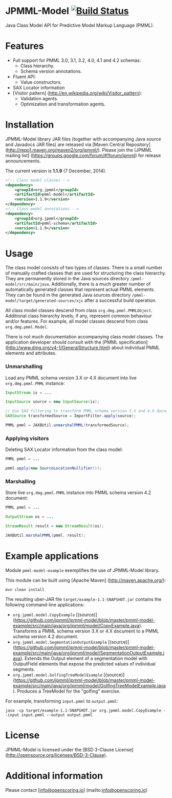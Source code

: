 JPMML-Model [![Build Status](https://travis-ci.org/jpmml/jpmml-model.png?branch=master)](https://travis-ci.org/jpmml/jpmml-model)
===========

Java Class Model API for Predictive Model Markup Language (PMML).

# Features #

* Full support for PMML 3.0, 3.1, 3.2, 4.0, 4.1 and 4.2 schemas:
  * Class hierarchy.
  * Schema version annotations.
* Fluent API:
  * Value constructors.
* SAX Locator information
* [Visitor pattern] (http://en.wikipedia.org/wiki/Visitor_pattern):
  * Validation agents.
  * Optimization and transformation agents.

# Installation #

JPMML-Model library JAR files (together with accompanying Java source and Javadocs JAR files) are released via [Maven Central Repository] (http://repo1.maven.org/maven2/org/jpmml/). Please join the [JPMML mailing list] (https://groups.google.com/forum/#!forum/jpmml) for release announcements.

The current version is **1.1.9** (7 December, 2014).

```xml
<!-- Class model classes -->
<dependency>
	<groupId>org.jpmml</groupId>
	<artifactId>pmml-model</artifactId>
	<version>1.1.9</version>
</dependency>
<!-- Class model annotations -->
<dependency>
	<groupId>org.jpmml</groupId>
	<artifactId>pmml-schema</artifactId>
	<version>1.1.9</version>
</dependency>
```

# Usage #

The class model consists of two types of classes. There is a small number of manually crafted classes that are used for structuring the class hierarchy. They are permanently stored in the Java sources directory `/pmml-model/src/main/java`. Additionally, there is a much greater number of automatically generated classes that represent actual PMML elements. They can be found in the generated Java sources directory `/pmml-model/target/generated-sources/xjc` after a successful build operation.

All class model classes descend from class `org.dmg.pmml.PMMLObject`. Additional class hierarchy levels, if any, represent common behaviour and/or features. For example, all model classes descend from class `org.dmg.pmml.Model`.

There is not much documentation accompanying class model classes. The application developer should consult with the [PMML specification] (http://www.dmg.org/v4-1/GeneralStructure.html) about individual PMML elements and attributes.

### Unmarshalling ###

Load any PMML schema version 3.X or 4.X document into live `org.dmg.pmml.PMML` instance:

```java
InputStream is = ...

InputSource source = new InputSource(is);

// Use SAX filtering to transform PMML schema version 3.X and 4.X documents to PMML schema version 4.2 document
SAXSource transformedSource = ImportFilter.apply(source);

PMML pmml = JAXBUtil.unmarshalPMML(transformedSource);
```

### Applying visitors ###

Deleting SAX Locator information from the class model:
```java
PMML pmml = ...

pmml.apply(new SourceLocationNullifier());
```

### Marshalling ###

Store live `org.dmg.pmml.PMML` instance into PMML schema version 4.2 document:

```java
PMML pmml = ...

OutputStream os = ...

StreamResult result = new StreamResult(os);

JAXBUtil.marshalPMML(pmml, result);
```

# Example applications #

Module `pmml-model-example` exemplifies the use of JPMML-Model library.

This module can be built using [Apache Maven] (http://maven.apache.org/):
```
mvn clean install
```

The resulting uber-JAR file `target/example-1.1-SNAPSHOT.jar` contains the following command-line applications:
* `org.jpmml.model.CopyExample` [(source)] (https://github.com/jpmml/jpmml-model/blob/master/pmml-model-example/src/main/java/org/jpmml/model/CopyExample.java). Transforms a PMML schema version 3.X or 4.X document to a PMML schema version 4.2 document.
* `org.jpmml.model.SegmentationOutputExample` [(source)] (https://github.com/jpmml/jpmml-model/blob/master/pmml-model-example/src/main/java/org/jpmml/model/SegmentationOutputExample.java). Extends the Output element of a segmentation model with OutputField elements that expose the predicted values of individual segments.
* `org.jpmml.model.GolfingTreeModelExample` [(source)] (https://github.com/jpmml/jpmml-model/blob/master/pmml-model-example/src/main/java/org/jpmml/model/GolfingTreeModelExample.java). Produces a TreeModel for the "golfing" exercise.

For example, transforming `input.pmml` to `output.pmml`:
```
java -cp target/example-1.1-SNAPSHOT.jar org.jpmml.model.CopyExample --input input.pmml --output output.pmml
```

# License #

JPMML-Model is licensed under the [BSD 3-Clause License] (http://opensource.org/licenses/BSD-3-Clause).

# Additional information #

Please contact [info@openscoring.io] (mailto:info@openscoring.io)